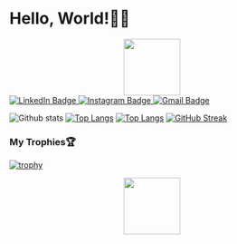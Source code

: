 # Hello, World!:man_technologist:
 
<div id="header" align="center">
  <img src="https://media.giphy.com/media/HwBlFQZFcAoUcPHZdX/giphy.gif" width="100"/>
</div>
<div id="badges">
 
  <a href="https://www.linkedin.com/in/moishadrack">
    <img src="https://img.shields.io/badge/LinkedIn-blue?&logo=linkedin&logoColor=highcontrast" alt="LinkedIn Badge"/>
  </a>
  <a href="https://www.instagram.com/](https://www.instagram.com/Sharmomosha.i?i=bkcop7mp3425&utm_content=jtfjj3r)">
    <img src="https://img.shields.io/badge/-Instagram-red?color=white&logo=instagram&logoColor=highcontrast" alt="Instagram Badge"/>
  </a>
  <a href="https://mail.google.com/mail/u/0/#inbox/moishadrack@gmail.com">
    <img src="https://img.shields.io/badge/Gmail-D14836?&logo=gmail&logoColor=white" alt="Gmail Badge"/>
  </a>
  
</div>
<img src="https://komarev.com/ghpvc/?username=12moi&style=compact-square&color=blue" align="center" alt=""/>

![Github stats](https://github-readme-stats.vercel.app/api?&username=12moi&repo=12moi&theme=highcontrast&show_icons=true&count_private=true)
[![Top Langs](https://github-readme-stats.vercel.app/api/top-langs/?username=12moi&langs_count=20&layout=compact&theme=vision-friendly-dark)](https://github.com/anuraghazra/github-readme-stats)
[![Top Langs](https://github-readme-stats.vercel.app/api/top-langs/?username=12moi&langs_count=20&layout=compact&theme=vision-friendly-dark&count_private=true)](https://github.com/anuraghazra/github-readme-stats)
[![GitHub Streak](https://streak-stats.demolab.com/?user=Florence-wangui&theme=highcontrast)](https://git.io/streak-stats)

### My Trophies🏆 <!--My Trophies-->
[![trophy](https://github-profile-trophy.vercel.app/?username=12moi&theme=tokyonight&no-bg=false&no-frame=false&count_private=true)](https://github.com/12moi/12moi)

<div id="header" align="center">
  <img src="https://media.giphy.com/media/HwBlFQZFcAoUcPHZdX/giphy.gif" width="100"/>
</div>
